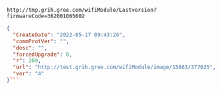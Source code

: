 `http://tmp.grih.gree.com/wifiModule/Lastversion?firmwareCode=362001065602`

```json
{
  "CreateDate": "2022-05-17 09:43:26",
  "commProtVer": "",
  "desc": "",
  "forcedUpgrade": 0,
  "r": 200,
  "url": "http://test.grih.gree.com/wifiModule/image/15883/377025",
  "ver": "4"
}```